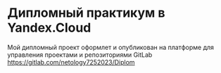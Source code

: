 # Дипломный практикум в Yandex.Cloud

Мой дипломный проект оформлет и опубликован на платформе для управления проектами и репозиториями GitLab https://gitlab.com/netology7252023/Diplom

